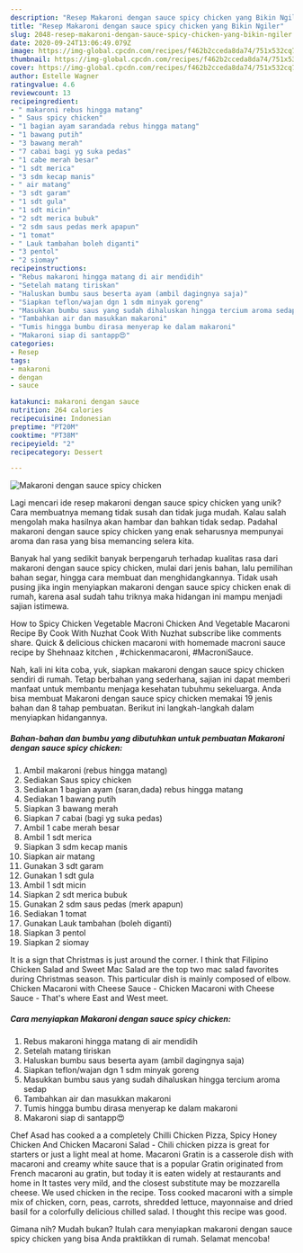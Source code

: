 ```yaml
---
description: "Resep Makaroni dengan sauce spicy chicken yang Bikin Ngiler"
title: "Resep Makaroni dengan sauce spicy chicken yang Bikin Ngiler"
slug: 2048-resep-makaroni-dengan-sauce-spicy-chicken-yang-bikin-ngiler
date: 2020-09-24T13:06:49.079Z
image: https://img-global.cpcdn.com/recipes/f462b2cceda8da74/751x532cq70/makaroni-dengan-sauce-spicy-chicken-foto-resep-utama.jpg
thumbnail: https://img-global.cpcdn.com/recipes/f462b2cceda8da74/751x532cq70/makaroni-dengan-sauce-spicy-chicken-foto-resep-utama.jpg
cover: https://img-global.cpcdn.com/recipes/f462b2cceda8da74/751x532cq70/makaroni-dengan-sauce-spicy-chicken-foto-resep-utama.jpg
author: Estelle Wagner
ratingvalue: 4.6
reviewcount: 13
recipeingredient:
- " makaroni rebus hingga matang"
- " Saus spicy chicken"
- "1 bagian ayam sarandada rebus hingga matang"
- "1 bawang putih"
- "3 bawang merah"
- "7 cabai bagi yg suka pedas"
- "1 cabe merah besar"
- "1 sdt merica"
- "3 sdm kecap manis"
- " air matang"
- "3 sdt garam"
- "1 sdt gula"
- "1 sdt micin"
- "2 sdt merica bubuk"
- "2 sdm saus pedas merk apapun"
- "1 tomat"
- " Lauk tambahan boleh diganti"
- "3 pentol"
- "2 siomay"
recipeinstructions:
- "Rebus makaroni hingga matang di air mendidih"
- "Setelah matang tiriskan"
- "Haluskan bumbu saus beserta ayam (ambil dagingnya saja)"
- "Siapkan teflon/wajan dgn 1 sdm minyak goreng"
- "Masukkan bumbu saus yang sudah dihaluskan hingga tercium aroma sedap"
- "Tambahkan air dan masukkan makaroni"
- "Tumis hingga bumbu dirasa menyerap ke dalam makaroni"
- "Makaroni siap di santapp😍"
categories:
- Resep
tags:
- makaroni
- dengan
- sauce

katakunci: makaroni dengan sauce 
nutrition: 264 calories
recipecuisine: Indonesian
preptime: "PT20M"
cooktime: "PT38M"
recipeyield: "2"
recipecategory: Dessert

---
```



![Makaroni dengan sauce spicy chicken](https://img-global.cpcdn.com/recipes/f462b2cceda8da74/751x532cq70/makaroni-dengan-sauce-spicy-chicken-foto-resep-utama.jpg)

Lagi mencari ide resep makaroni dengan sauce spicy chicken yang unik? Cara membuatnya memang tidak susah dan tidak juga mudah. Kalau salah mengolah maka hasilnya akan hambar dan bahkan tidak sedap. Padahal makaroni dengan sauce spicy chicken yang enak seharusnya mempunyai aroma dan rasa yang bisa memancing selera kita.

Banyak hal yang sedikit banyak berpengaruh terhadap kualitas rasa dari makaroni dengan sauce spicy chicken, mulai dari jenis bahan, lalu pemilihan bahan segar, hingga cara membuat dan menghidangkannya. Tidak usah pusing jika ingin menyiapkan makaroni dengan sauce spicy chicken enak di rumah, karena asal sudah tahu triknya maka hidangan ini mampu menjadi sajian istimewa.

How to Spicy Chicken Vegetable Macroni Chicken And Vegetable Macaroni Recipe By Cook With Nuzhat Cook With Nuzhat subscribe like comments share. Quick &amp; delicious chicken macaroni with homemade macroni sauce recipe by Shehnaaz kitchen , #chickenmacaroni, #MacroniSauce.


Nah, kali ini kita coba, yuk, siapkan makaroni dengan sauce spicy chicken sendiri di rumah. Tetap berbahan yang sederhana, sajian ini dapat memberi manfaat untuk membantu menjaga kesehatan tubuhmu sekeluarga. Anda bisa membuat Makaroni dengan sauce spicy chicken memakai 19 jenis bahan dan 8 tahap pembuatan. Berikut ini langkah-langkah dalam menyiapkan hidangannya.

<!--inarticleads1-->

##### Bahan-bahan dan bumbu yang dibutuhkan untuk pembuatan Makaroni dengan sauce spicy chicken:

1. Ambil  makaroni (rebus hingga matang)
1. Sediakan  Saus spicy chicken
1. Sediakan 1 bagian ayam (saran,dada) rebus hingga matang
1. Sediakan 1 bawang putih
1. Siapkan 3 bawang merah
1. Siapkan 7 cabai (bagi yg suka pedas)
1. Ambil 1 cabe merah besar
1. Ambil 1 sdt merica
1. Siapkan 3 sdm kecap manis
1. Siapkan  air matang
1. Gunakan 3 sdt garam
1. Gunakan 1 sdt gula
1. Ambil 1 sdt micin
1. Siapkan 2 sdt merica bubuk
1. Gunakan 2 sdm saus pedas (merk apapun)
1. Sediakan 1 tomat
1. Gunakan  Lauk tambahan (boleh diganti)
1. Siapkan 3 pentol
1. Siapkan 2 siomay


It is a sign that Christmas is just around the corner. I think that Filipino Chicken Salad and Sweet Mac Salad are the top two mac salad favorites during Christmas season. This particular dish is mainly composed of elbow. Chicken Macaroni with Cheese Sauce - Chicken Macaroni with Cheese Sauce - That&#39;s where East and West meet. 

<!--inarticleads2-->

##### Cara menyiapkan Makaroni dengan sauce spicy chicken:

1. Rebus makaroni hingga matang di air mendidih
1. Setelah matang tiriskan
1. Haluskan bumbu saus beserta ayam (ambil dagingnya saja)
1. Siapkan teflon/wajan dgn 1 sdm minyak goreng
1. Masukkan bumbu saus yang sudah dihaluskan hingga tercium aroma sedap
1. Tambahkan air dan masukkan makaroni
1. Tumis hingga bumbu dirasa menyerap ke dalam makaroni
1. Makaroni siap di santapp😍


Chef Asad has cooked a a completely Chilli Chicken Pizza, Spicy Honey Chicken And Chicken Macaroni Salad - Chili chicken pizza is great for starters or just a light meal at home. Macaroni Gratin is a casserole dish with macaroni and creamy white sauce that is a popular Gratin originated from French macaroni au gratin, but today it is eaten widely at restaurants and home in It tastes very mild, and the closest substitute may be mozzarella cheese. We used chicken in the recipe. Toss cooked macaroni with a simple mix of chicken, corn, peas, carrots, shredded lettuce, mayonnaise and dried basil for a colorfully delicious chilled salad. I thought this recipe was good. 

Gimana nih? Mudah bukan? Itulah cara menyiapkan makaroni dengan sauce spicy chicken yang bisa Anda praktikkan di rumah. Selamat mencoba!
